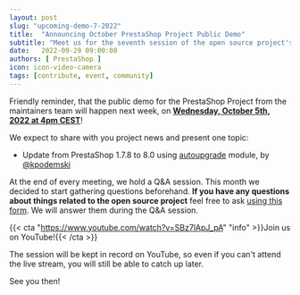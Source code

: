```yaml
---
layout: post
slug: "upcoming-demo-7-2022"
title:  "Announcing October PrestaShop Project Public Demo"
subtitle: "Meet us for the seventh session of the open source project's public demo in 2022"
date:   2022-09-29 09:00:00
authors: [ PrestaShop ]
icon: icon-video-camera
tags: [contribute, event, community]
---
```


Friendly reminder, that the public demo for the PrestaShop Project from the maintainers team will happen next week, on [**Wednesday, October 5th, 2022 at 4pm CEST**](https://www.youtube.com/watch?v=SBz7lApJ_pA)!

We expect to share with you project news and present one topic:
- Update from PrestaShop 1.7.8 to 8.0 using [autoupgrade](https://github.com/PrestaShop/autoupgrade) module, by [@kpodemski](https://github.com/kpodemski)

At the end of every meeting, we hold a Q&A session. This month we decided to start gathering questions beforehand.
**If you have any questions about things related to the open source project** feel free to ask [using this form](https://forms.gle/FWazuZnXBtFPauFZ7). We will answer them during the Q&A session.

{{< cta "https://www.youtube.com/watch?v=SBz7lApJ_pA" "info" >}}Join us on YouTube!{{< /cta >}}

The session will be kept in record on YouTube, so even if you can't attend the live stream, you will still be able to catch up later.

See you then!
